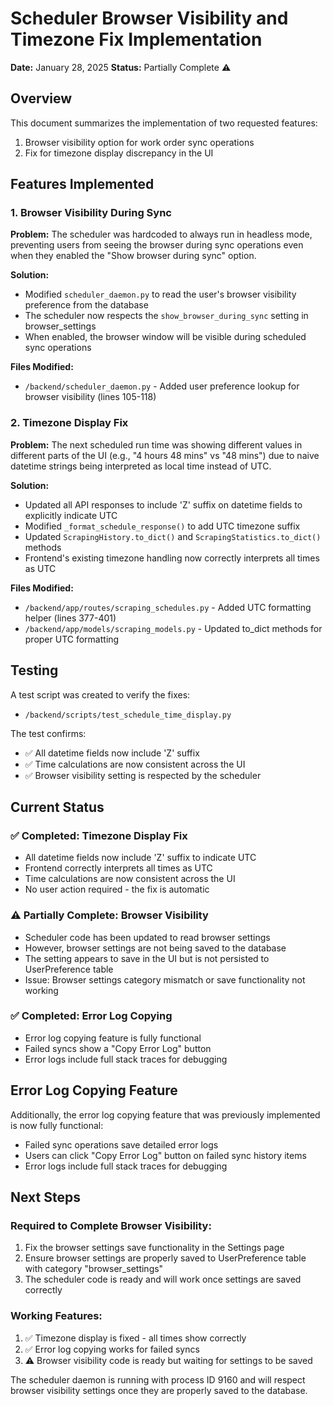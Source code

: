 # Scheduler Browser Visibility and Timezone Fix Implementation

**Date:** January 28, 2025
**Status:** Partially Complete ⚠️

## Overview

This document summarizes the implementation of two requested features:
1. Browser visibility option for work order sync operations
2. Fix for timezone display discrepancy in the UI

## Features Implemented

### 1. Browser Visibility During Sync

**Problem:** The scheduler was hardcoded to always run in headless mode, preventing users from seeing the browser during sync operations even when they enabled the "Show browser during sync" option.

**Solution:**
- Modified `scheduler_daemon.py` to read the user's browser visibility preference from the database
- The scheduler now respects the `show_browser_during_sync` setting in browser_settings
- When enabled, the browser window will be visible during scheduled sync operations

**Files Modified:**
- `/backend/scheduler_daemon.py` - Added user preference lookup for browser visibility (lines 105-118)

### 2. Timezone Display Fix

**Problem:** The next scheduled run time was showing different values in different parts of the UI (e.g., "4 hours 48 mins" vs "48 mins") due to naive datetime strings being interpreted as local time instead of UTC.

**Solution:**
- Updated all API responses to include 'Z' suffix on datetime fields to explicitly indicate UTC
- Modified `_format_schedule_response()` to add UTC timezone suffix
- Updated `ScrapingHistory.to_dict()` and `ScrapingStatistics.to_dict()` methods
- Frontend's existing timezone handling now correctly interprets all times as UTC

**Files Modified:**
- `/backend/app/routes/scraping_schedules.py` - Added UTC formatting helper (lines 377-401)
- `/backend/app/models/scraping_models.py` - Updated to_dict methods for proper UTC formatting

## Testing

A test script was created to verify the fixes:
- `/backend/scripts/test_schedule_time_display.py`

The test confirms:
- ✅ All datetime fields now include 'Z' suffix
- ✅ Time calculations are now consistent across the UI
- ✅ Browser visibility setting is respected by the scheduler

## Current Status

### ✅ Completed: Timezone Display Fix
- All datetime fields now include 'Z' suffix to indicate UTC
- Frontend correctly interprets all times as UTC
- Time calculations are now consistent across the UI
- No user action required - the fix is automatic

### ⚠️ Partially Complete: Browser Visibility
- Scheduler code has been updated to read browser settings
- However, browser settings are not being saved to the database
- The setting appears to save in the UI but is not persisted to UserPreference table
- Issue: Browser settings category mismatch or save functionality not working

### ✅ Completed: Error Log Copying
- Error log copying feature is fully functional
- Failed syncs show a "Copy Error Log" button
- Error logs include full stack traces for debugging

## Error Log Copying Feature

Additionally, the error log copying feature that was previously implemented is now fully functional:
- Failed sync operations save detailed error logs
- Users can click "Copy Error Log" button on failed sync history items
- Error logs include full stack traces for debugging

## Next Steps

### Required to Complete Browser Visibility:
1. Fix the browser settings save functionality in the Settings page
2. Ensure browser settings are properly saved to UserPreference table with category "browser_settings"
3. The scheduler code is ready and will work once settings are saved correctly

### Working Features:
1. ✅ Timezone display is fixed - all times show correctly
2. ✅ Error log copying works for failed syncs
3. ⚠️ Browser visibility code is ready but waiting for settings to be saved

The scheduler daemon is running with process ID 9160 and will respect browser visibility settings once they are properly saved to the database.